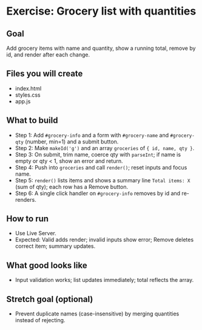 # Exercise: Grocery list with quantities

## Goal

Add grocery items with name and quantity, show a running total, remove by id, and render after each change.

## Files you will create

- index.html
- styles.css
- app.js

## What to build

- Step 1: Add `#grocery-info` and a form with `#grocery-name` and `#grocery-qty` (number, min=1) and a submit button.
- Step 2: Make `makeId('g')` and an array `groceries` of `{ id, name, qty }`.
- Step 3: On submit, trim name, coerce qty with `parseInt`; if name is empty or qty < 1, show an error and return.
- Step 4: Push into `groceries` and call `render()`; reset inputs and focus name.
- Step 5: `render()` lists items and shows a summary line `Total items: X` (sum of qty); each row has a Remove button.
- Step 6: A single click handler on `#grocery-info` removes by id and re-renders.

## How to run

- Use Live Server.
- Expected: Valid adds render; invalid inputs show error; Remove deletes correct item; summary updates.

## What good looks like

- Input validation works; list updates immediately; total reflects the array.

## Stretch goal (optional)

- Prevent duplicate names (case-insensitive) by merging quantities instead of rejecting.
